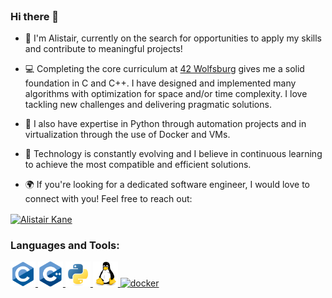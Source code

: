 <img src="https://komarev.com/ghpvc/?username=alistair-kane&style=flat-square&color=blue" alt=""/>

### Hi there 👋

* 🌱 I'm Alistair, currently on the search for opportunities to apply my skills and contribute to meaningful projects!

* 💻 Completing the core curriculum at [42 Wolfsburg](https://42wolfsburg.de) gives me a solid foundation in C and C++. I have designed and implemented many algorithms with optimization for space and/or time complexity. I love tackling new challenges and delivering pragmatic solutions.

* 🌟 I also have expertise in Python through automation projects and in virtualization through the use of Docker and VMs.

* 🚀 Technology is constantly evolving and I believe in continuous learning to achieve the most compatible and efficient solutions.

* 🌍 If you're looking for a dedicated software engineer, I would love to connect with you! Feel free to reach out: 

<p align="left">
<a href="https://www.linkedin.com/in/alistairkane/" target="blank"><img align="center" src="https://raw.githubusercontent.com/rahuldkjain/github-profile-readme-generator/master/src/images/icons/Social/linked-in-alt.svg" alt="Alistair Kane" height="30" width="40" /></a>
</p>

<h3 align="left">Languages and Tools:</h3>
<p align="left">
  <a href="https://www.cprogramming.com/" target="_blank" rel="noreferrer"> <img src="https://raw.githubusercontent.com/devicons/devicon/master/icons/c/c-original.svg" alt="c" width="40" height="40"/> </a> 
  <a href="https://www.w3schools.com/cpp/" target="_blank" rel="noreferrer"> <img src="https://raw.githubusercontent.com/devicons/devicon/master/icons/cplusplus/cplusplus-original.svg" alt="cplusplus" width="40" height="40"/> </a>
  <a href="https://www.python.org" target="_blank" rel="noreferrer"> <img src="https://raw.githubusercontent.com/devicons/devicon/master/icons/python/python-original.svg" alt="python" width="40" height="40"/> </a> 
<a href="https://www.linux.org/" target="_blank" rel="noreferrer"> <img src="https://raw.githubusercontent.com/devicons/devicon/master/icons/linux/linux-original.svg" alt="linux" width="40" height="40"/>
<a href="https://www.docker.com" target="_blank" rel="noreferrer">
            <img src="https://cdn.jsdelivr.net/gh/devicons/devicon/icons/docker/docker-original.svg" alt="docker" width="40" height="40"/>
          
  
  </p>
  
  
 
          
